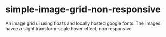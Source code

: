# simple-image-grid-non-responsive
 An image grid ui using floats and locally hosted google fonts. The images havce a slight transform-scale hover effect; non responsive
